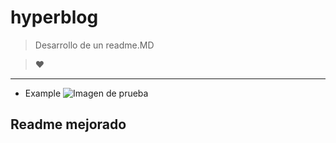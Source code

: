 # hyperblog

>Desarrollo de un readme.MD

> &hearts;

------------

- Example
![Imagen de prueba](https://www.processmaker.com/wp-content/uploads/2021/06/no-code-scaled.jpg "Imagen de prueba")

## Readme mejorado